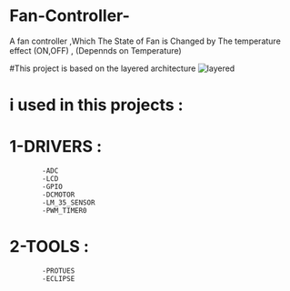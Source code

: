 # Fan-Controller-
A fan controller ,Which The State of Fan is Changed by The temperature effect (ON,OFF) , (Depennds on Temperature)

#This project is based on the layered architecture
![layered](https://user-images.githubusercontent.com/85140058/155268143-26ef1334-e899-4c7a-a330-a293166443f0.png)

# i used in this projects :
# 1-DRIVERS :
            -ADC
            -LCD
            -GPIO
            -DCMOTOR
            -LM_35_SENSOR
            -PWM_TIMER0
# 2-TOOLS   :
            -PROTUES
            -ECLIPSE
